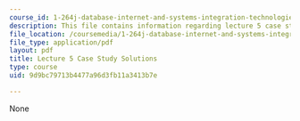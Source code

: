 ```yaml
---
course_id: 1-264j-database-internet-and-systems-integration-technologies-fall-2013
description: This file contains information regarding lecture 5 case study solutions.
file_location: /coursemedia/1-264j-database-internet-and-systems-integration-technologies-fall-2013/9d9bc79713b4477a96d3fb11a3413b7e_MIT1_264JF13_L5_sol.pdf
file_type: application/pdf
layout: pdf
title: Lecture 5 Case Study Solutions
type: course
uid: 9d9bc79713b4477a96d3fb11a3413b7e

---
```

None